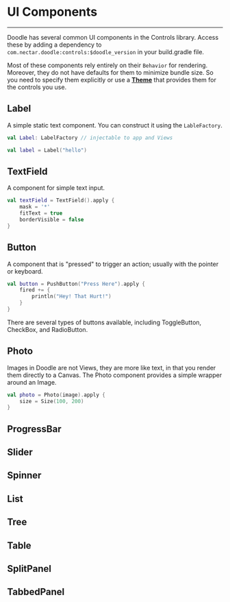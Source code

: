 # UI Components
---------------

Doodle has several common UI components in the Controls library. Access these by adding a dependency to
`com.nectar.doodle:controls:$doodle_version` in your build.gradle file.

Most of these components rely entirely on their `Behavior` for rendering. Moreover, they do not have
defaults for them to minimize bundle size. So you need to specify them explicitly or use a [**Theme**](themes.md) that provides
them for the controls you use. 

## Label

A simple static text component. You can construct it using the `LableFactory`. 

```kotlin
val Label: LabelFactory // injectable to app and Views

val label = Label("hello")
``` 

## TextField

A component for simple text input.

```kotlin
val textField = TextField().apply {
    mask = '*'
    fitText = true
    borderVisible = false
}
```

## Button

A component that is "pressed" to trigger an action; usually with the pointer or keyboard.

```kotlin
val button = PushButton("Press Here").apply {
    fired += {
        println("Hey! That Hurt!")
    }
}
```

There are several types of buttons available, including ToggleButton, CheckBox, and RadioButton.

## Photo

Images in Doodle are not Views, they are more like text, in that you render them directly to a Canvas.
The Photo component provides a simple wrapper around an Image.

```kotlin
val photo = Photo(image).apply {
    size = Size(100, 200)
}
``` 

## ProgressBar

## Slider

## Spinner

## List

## Tree

## Table

## SplitPanel

## TabbedPanel

